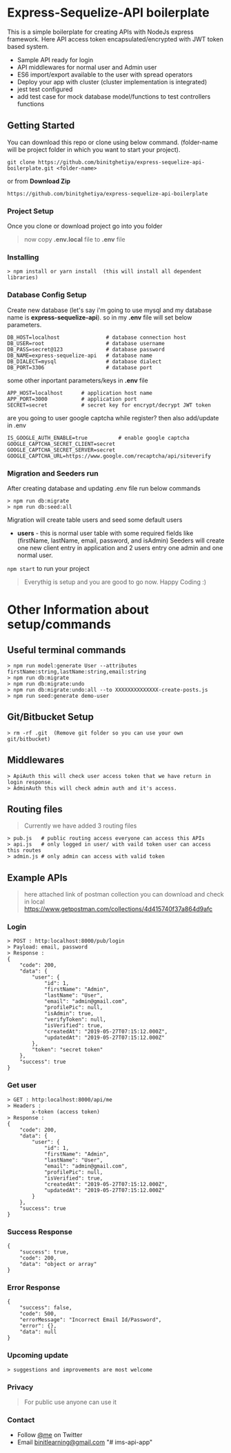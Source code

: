 # Express-Sequelize-API boilerplate
This is a simple boilerplate for creating APIs with NodeJs express framework.
Here API access token encapsulated/encrypted with JWT token based system.
 - Sample API ready for login 
 - API middlewares for normal user and Admin user
 - ES6 import/export available to the user with spread operators
 - Deploy your app with cluster (cluster implementation is integrated)
 - jest test configured
 - add test case for mock database model/functions to test controllers functions
## Getting Started
You can download this repo or clone using below command. (folder-name will be project folder in which you want to start your project).
```
git clone https://github.com/binitghetiya/express-sequelize-api-boilerplate.git <folder-name>
```
or from **Download Zip**
```
https://github.com/binitghetiya/express-sequelize-api-boilerplate 
```
### Project Setup
Once you clone or download project go into you folder

>now copy **.env.local** file to **.env** file

### Installing
```
> npm install or yarn install  (this will install all dependent libraries)
```

### Database Config Setup
Create new database (let's say i'm going to use mysql and my database name is **express-sequelize-api**).
so in my **.env** file will set below parameters.
```
DB_HOST=localhost               # database connection host
DB_USER=root                    # database username
DB_PASS=secret@123              # database password
DB_NAME=express-sequelize-api   # database name
DB_DIALECT=mysql                # database dialect
DB_PORT=3306                    # database port
```
some other inportant parameters/keys in **.env** file
```
APP_HOST=localhost      # application host name
APP_PORT=3000           # application port
SECRET=secret           # secret key for encrypt/decrypt JWT token
```

are you going to user google captcha while register? then also add/update in .env 
```
IS_GOOGLE_AUTH_ENABLE=true          # enable google captcha
GOOGLE_CAPTCHA_SECRET_CLIENT=secret
GOOGLE_CAPTCHA_SECRET_SERVER=secret
GOOGLE_CAPTCHA_URL=https://www.google.com/recaptcha/api/siteverify
```


### Migration and Seeders run
After creating database and updating .env file run below commands
```
> npm run db:migrate
> npm run db:seed:all
```
Migration will create table users and seed some default users
* **users** - this is normal user table with some required fields like (firstName, lastName, email, password, and isAdmin)
Seeders will create one new client entry in application and 2 users entry one admin and one normal user.

`npm start` to run your project 
>Everythig is setup and you are good to go now. Happy Coding :)



# Other Information about setup/commands
## Useful terminal commands
```
> npm run model:generate User --attributes firstName:string,lastName:string,email:string
> npm run db:migrate
> npm run db:migrate:undo
> npm run db:migrate:undo:all --to XXXXXXXXXXXXXX-create-posts.js
> npm run seed:generate demo-user
```

## Git/Bitbucket Setup
```
> rm -rf .git  (Remove git folder so you can use your own git/bitbucket)
```
## Middlewares
```
> ApiAuth this will check user access token that we have return in login response.
> AdminAuth this will check admin auth and it's access.
```

## Routing files
> Currently we have added 3 routing files 
```
> pub.js   # public routing access everyone can access this APIs
> api.js   # only logged in user/ with vaild token user can access this routes
> admin.js # only admin can access with valid token
```
## Example APIs
>here attached link of postman collection you can download and check in local
>https://www.getpostman.com/collections/4d415740f37a864d9afc

### Login
```
> POST : http:localhost:8000/pub/login   
> Payload: email, password
> Response : 
{
    "code": 200,
    "data": {
        "user": {
            "id": 1,
            "firstName": "Admin",
            "lastName": "User",
            "email": "admin@gmail.com",
            "profilePic": null,
            "isAdmin": true,
            "verifyToken": null,
            "isVerified": true,
            "createdAt": "2019-05-27T07:15:12.000Z",
            "updatedAt": "2019-05-27T07:15:12.000Z"
        },
        "token": "secret token"
    },
    "success": true
}
```
### Get user
```
> GET : http:localhost:8000/api/me   
> Headers : 
        x-token (access token)
> Response : 
{
    "code": 200,
    "data": {
        "user": {
            "id": 1,
            "firstName": "Admin",
            "lastName": "User",
            "email": "admin@gmail.com",
            "profilePic": null,
            "isVerified": true,
            "createdAt": "2019-05-27T07:15:12.000Z",
            "updatedAt": "2019-05-27T07:15:12.000Z"
        }
    },
    "success": true
}
```
### Success Response
```
{
    "success": true,
    "code": 200,
    "data": "object or array"
}
```
### Error Response
```
{
    "success": false,
    "code": 500,
    "errorMessage": "Incorrect Email Id/Password",
    "error": {},
    "data": null
}
```
### Upcoming update
```
> suggestions and improvements are most welcome
```
### Privacy
> For public use anyone can use it
### Contact 
* Follow [@me](https://twitter.com/binitghetiya) on Twitter
* Email <binitlearning@gmail.com>
"# ims-api-app" 
